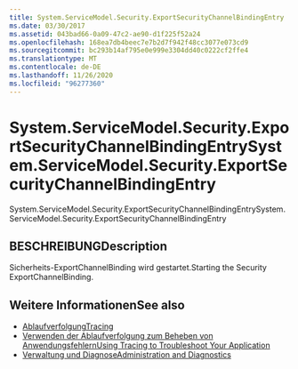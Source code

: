 ```yaml
---
title: System.ServiceModel.Security.ExportSecurityChannelBindingEntry
ms.date: 03/30/2017
ms.assetid: 043bad66-0a09-47c2-ae90-d1f225f52a24
ms.openlocfilehash: 168ea7db4beec7e7b2d7f942f48cc3077e073cd9
ms.sourcegitcommit: bc293b14af795e0e999e3304dd40c0222cf2ffe4
ms.translationtype: MT
ms.contentlocale: de-DE
ms.lasthandoff: 11/26/2020
ms.locfileid: "96277360"
---
```

# <a name="systemservicemodelsecurityexportsecuritychannelbindingentry"></a><span data-ttu-id="1fc18-102">System.ServiceModel.Security.ExportSecurityChannelBindingEntry</span><span class="sxs-lookup"><span data-stu-id="1fc18-102">System.ServiceModel.Security.ExportSecurityChannelBindingEntry</span></span>

<span data-ttu-id="1fc18-103">System.ServiceModel.Security.ExportSecurityChannelBindingEntry</span><span class="sxs-lookup"><span data-stu-id="1fc18-103">System.ServiceModel.Security.ExportSecurityChannelBindingEntry</span></span>  
  
## <a name="description"></a><span data-ttu-id="1fc18-104">BESCHREIBUNG</span><span class="sxs-lookup"><span data-stu-id="1fc18-104">Description</span></span>  

 <span data-ttu-id="1fc18-105">Sicherheits-ExportChannelBinding wird gestartet.</span><span class="sxs-lookup"><span data-stu-id="1fc18-105">Starting the Security ExportChannelBinding.</span></span>  
  
## <a name="see-also"></a><span data-ttu-id="1fc18-106">Weitere Informationen</span><span class="sxs-lookup"><span data-stu-id="1fc18-106">See also</span></span>

- [<span data-ttu-id="1fc18-107">Ablaufverfolgung</span><span class="sxs-lookup"><span data-stu-id="1fc18-107">Tracing</span></span>](index.md)
- [<span data-ttu-id="1fc18-108">Verwenden der Ablaufverfolgung zum Beheben von Anwendungsfehlern</span><span class="sxs-lookup"><span data-stu-id="1fc18-108">Using Tracing to Troubleshoot Your Application</span></span>](using-tracing-to-troubleshoot-your-application.md)
- [<span data-ttu-id="1fc18-109">Verwaltung und Diagnose</span><span class="sxs-lookup"><span data-stu-id="1fc18-109">Administration and Diagnostics</span></span>](../index.md)
